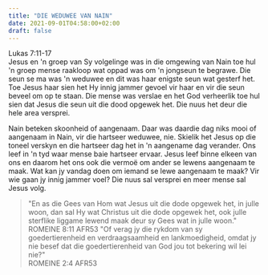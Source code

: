 ```yaml
---
title: "DIE WEDUWEE VAN NAIN"
date: 2021-09-01T04:58:00+02:00
draft: false
---
```

Lukas 7:11-17  
Jesus en 'n groep van Sy volgelinge was in die omgewing van Nain toe hul 'n groep mense raakloop wat oppad was om 'n jongseun te begrawe. Die seun se ma was 'n weduwee en dit was haar enigste seun wat gesterf het. Toe Jesus haar sien het Hy innig jammer gevoel vir haar en vir die seun beveel om op te staan. Die mense was verslae en het God verheerlik toe hul sien dat Jesus die seun uit die dood opgewek het. Die nuus het deur die hele area versprei.

Nain beteken skoonheid of aangenaam. Daar was daardie dag niks mooi of aangenaam in Nain, vir die hartseer weduwee, nie. Skielik het Jesus op die toneel verskyn en die hartseer dag het in 'n aangename dag verander. Ons leef in 'n tyd waar mense baie hartseer ervaar. Jesus leef binne elkeen van ons en daarom het ons ook die vermoë om ander se lewens aangenaam te maak. Wat kan jy vandag doen om iemand se lewe aangenaam te maak? Vir wie gaan jy innig jammer voel? Die nuus sal versprei en meer mense sal Jesus volg.
> "En as die Gees van Hom wat Jesus uit die dode opgewek het, in julle woon, dan sal Hy wat Christus uit die dode opgewek het, ook julle sterflike liggame lewend maak deur sy Gees wat in julle woon."  
> ‭‭ROMEINE‬ ‭8:11‬ ‭AFR53‬‬
> "Of verag jy die rykdom van sy goedertierenheid en verdraagsaamheid en lankmoedigheid, omdat jy nie besef dat die goedertierenheid van God jou tot bekering wil lei nie?"  
> ‭‭ROMEINE‬ ‭2:4‬ ‭AFR53‬‬  
